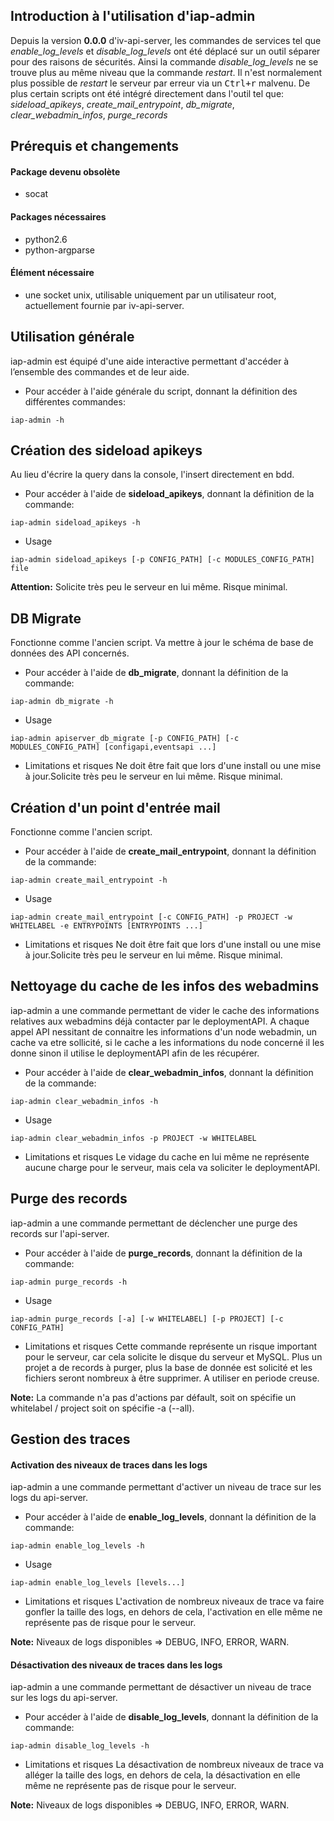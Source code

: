 Introduction à l'utilisation d'iap-admin
----------------------------------------
Depuis la version **0.0.0** d'iv-api-server, les commandes de services tel que *enable_log_levels* et *disable_log_levels* ont été déplacé sur un outil séparer pour des raisons de sécurités.
Ainsi la commande *disable_log_levels* ne se trouve plus au même niveau que la commande *restart*. Il n'est normalement plus possible de *restart* le serveur par erreur via un <kbd>Ctrl+r</kbd> malvenu.
De plus certain scripts ont été intégré directement dans l'outil tel que:
*sideload_apikeys*, *create_mail_entrypoint*, *db_migrate*, *clear_webadmin_infos*, *purge_records*

Prérequis et changements
------------------------
#### Package devenu obsolète
- socat

#### Packages nécessaires
- python2.6
- python-argparse

#### Élément nécessaire
- une socket unix, utilisable uniquement par un utilisateur root, actuellement fournie par iv-api-server.

Utilisation générale
--------------------
iap-admin est équipé d'une aide interactive permettant d'accéder à l’ensemble des commandes et de leur aide.

- Pour accéder à l'aide générale du script, donnant la définition des différentes commandes:
```
iap-admin -h
```

Création des sideload apikeys
-----------------------------
Au lieu d'écrire la query dans la console, l'insert directement en bdd.

- Pour accéder à l'aide de **sideload_apikeys**, donnant la définition de la commande:
```
iap-admin sideload_apikeys -h
```

- Usage
```
iap-admin sideload_apikeys [-p CONFIG_PATH] [-c MODULES_CONFIG_PATH] file
```

**Attention:** Solicite très peu le serveur en lui même. Risque minimal.

DB Migrate
----------
Fonctionne comme l'ancien script. Va mettre à jour le schéma de base de données des API concernés.

- Pour accéder à l'aide de **db_migrate**, donnant la définition de la commande:
```
iap-admin db_migrate -h
```

- Usage
```
iap-admin apiserver_db_migrate [-p CONFIG_PATH] [-c MODULES_CONFIG_PATH] [configapi,eventsapi ...]
```

- Limitations et risques
Ne doit être fait que lors d'une install ou une mise à jour.Solicite très peu le serveur en lui même. Risque minimal.

Création d'un point d'entrée mail
---------------------------------
Fonctionne comme l'ancien script.

- Pour accéder à l'aide de **create_mail_entrypoint**, donnant la définition de la commande:
```
iap-admin create_mail_entrypoint -h
```

- Usage
```
iap-admin create_mail_entrypoint [-c CONFIG_PATH] -p PROJECT -w WHITELABEL -e ENTRYPOINTS [ENTRYPOINTS ...]
```

- Limitations et risques
Ne doit être fait que lors d'une install ou une mise à jour.Solicite très peu le serveur en lui même. Risque minimal.

Nettoyage du cache de les infos des webadmins
---------------------------------------------
iap-admin a une commande permettant de vider le cache des informations relatives aux webadmins déjà contacter par le deploymentAPI. A chaque appel API nessitant de connaitre les informations d'un node webadmin, un cache va etre sollicité, si le cache a les informations du node concerné il les donne sinon il utilise le deploymentAPI afin de les récupérer.

- Pour accéder à l'aide de **clear_webadmin_infos**, donnant la définition de la commande:
```
iap-admin clear_webadmin_infos -h
```
- Usage
```
iap-admin clear_webadmin_infos -p PROJECT -w WHITELABEL
```

- Limitations et risques
Le vidage du cache en lui même ne représente aucune charge pour le serveur, mais cela va soliciter le deploymentAPI.


Purge des records
-----------------
iap-admin a une commande permettant de déclencher une purge des records sur l'api-server.

- Pour accéder à l'aide de **purge_records**, donnant la définition de la commande:
```
iap-admin purge_records -h
```

- Usage
```
iap-admin purge_records [-a] [-w WHITELABEL] [-p PROJECT] [-c CONFIG_PATH]
```

- Limitations et risques
Cette commande représente un risque important pour le serveur, car cela solicite le disque du serveur et MySQL. Plus un projet a de records à purger, plus la base de donnée est solicité et les fichiers seront nombreux à être supprimer.
A utiliser en periode creuse.

**Note:** La commande n'a pas d'actions par défault, soit on spécifie un whitelabel / project soit on spécifie -a (--all).


Gestion des traces
--------------------------
#### Activation des niveaux de traces dans les logs
iap-admin a une commande permettant d'activer un niveau de trace sur les logs du api-server.

- Pour accéder à l'aide de **enable_log_levels**, donnant la définition de la commande:
```
iap-admin enable_log_levels -h
```

- Usage
```
iap-admin enable_log_levels [levels...]
```

- Limitations et risques
L'activation de nombreux niveaux de trace va faire gonfler la taille des logs, en dehors de cela, l'activation en elle même ne représente pas de risque pour le serveur.

**Note:** Niveaux de logs disponibles => DEBUG, INFO, ERROR, WARN.

#### Désactivation des niveaux de traces dans les logs
iap-admin a une commande permettant de désactiver un niveau de trace sur les logs du api-server.

- Pour accéder à l'aide de **disable_log_levels**, donnant la définition de la commande:
```
iap-admin disable_log_levels -h
```

- Limitations et risques
La désactivation de nombreux niveaux de trace va alléger la taille des logs, en dehors de cela, la désactivation en elle même ne représente pas de risque pour le serveur.

**Note:** Niveaux de logs disponibles => DEBUG, INFO, ERROR, WARN.
